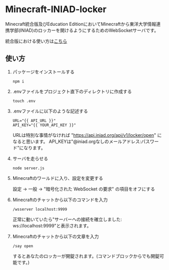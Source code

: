 # Minecraft-INIAD-locker
Minecraft統合版及びEducation EditionにおいてMinecraftから東洋大学情報連携学部(INIAD)のロッカーを開けるようにするためのWebSocketサーバです。

統合版における使い方は[こちら](https://github.com/akahoshi1421/Minecraft-INIAD-locker/blob/main/README.md)

## 使い方
1. パッケージをインストールする
    ```shell
    npm i
    ```

2. .envファイルをプロジェクト直下のディレクトリに作成する
    ```shell
    touch .env
    ```

3. .envファイルに以下のような記述する

    ```.env
    URL="{{ API_URL }}"
    API_KEY="{{ YOUR_API_KEY }}"
    ```
    URLは特別な事情がなければ "https://api.iniad.org/api/v1/locker/open" になると思います。
    API_KEYは"@iniad.orgなしのメールアドレス:パスワード"になります。

4. サーバを走らせる
    ```shell
    node server.js
    ```

5. Minecraftのワールドに入り、設定を変更する

    設定 -> 一般 -> "暗号化された WebSocket の要求" の項目をオフにする

6. Minecraftのチャットから以下のコマンドを入力
    ```.mcfunction
    /wsserver localhost:9999
    ```
    正常に動いていたら"サーバーへの接続を確立しました: ws://localhost:9999"と表示されます。

7. Minecraftのチャットから以下の文章を入力
    ```
    /say open
    ```
    するとあなたのロッカーが開錠されます。(コマンドブロックからでも開錠可能です。)